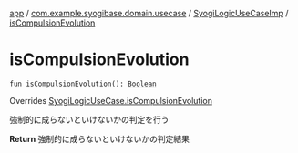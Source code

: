 [app](../../index.md) / [com.example.syogibase.domain.usecase](../index.md) / [SyogiLogicUseCaseImp](index.md) / [isCompulsionEvolution](./is-compulsion-evolution.md)

# isCompulsionEvolution

`fun isCompulsionEvolution(): `[`Boolean`](https://kotlinlang.org/api/latest/jvm/stdlib/kotlin/-boolean/index.html)

Overrides [SyogiLogicUseCase.isCompulsionEvolution](../-syogi-logic-use-case/is-compulsion-evolution.md)

強制的に成らないといけないかの判定を行う

**Return**
強制的に成らないといけないかの判定結果

